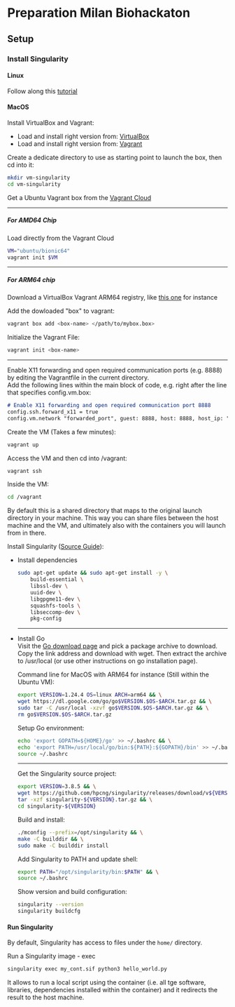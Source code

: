 # Preparation Milan Biohackaton 

## Setup
### Install Singularity
#### Linux
Follow along this [tutorial](https://pawseysc.github.io/singularity-containers/44-setup-singularity/index.html)
#### MacOS
Install VirtualBox and Vagrant:
- Load and install right version from: [VirtualBox](https://www.virtualbox.org/wiki/Downloads)
- Load and install right version from: [Vagrant](https://developer.hashicorp.com/vagrant/install)

Create a dedicate directory to use as starting point to launch the box, then cd into it:
```sh
mkdir vm-singularity
cd vm-singularity
```

Get a Ubuntu Vagrant box from the [Vagrant Cloud](https://portal.cloud.hashicorp.com/vagrant/discover)
___
##### For AMD64 Chip
Load directly from the Vagrant Cloud
```sh
VM="ubuntu/bionic64"
vagrant init $VM
```
___
##### For ARM64 chip

Download a VirtualBox Vagrant ARM64 registry, like [this one](https://portal.cloud.hashicorp.com/vagrant/discover/bento/ubuntu-22.04) for instance 

Add the dowloaded "box" to vagrant:
```sh
vagrant box add <box-name> </path/to/mybox.box>
```

Initialize the Vagrant File:
```sh
vagrant init <box-name>
```
___

Enable X11 forwarding and open required communication ports (e.g. 8888) by editing the Vagrantfile in the current directory. \
Add the following lines within the main block of code, e.g. right after the line that specifies config.vm.box:
```md
# Enable X11 forwarding and open required communication port 8888
config.ssh.forward_x11 = true
config.vm.network "forwarded_port", guest: 8888, host: 8888, host_ip: "127.0.0.1"
```

Create the VM (Takes a few minutes):
```sh
vagrant up
```

Access the VM and then cd into /vagrant:
```sh
vagrant ssh
```

Inside the VM:
```sh
cd /vagrant
```
By default this is a shared directory that maps to the original launch directory in your machine. This way you can share files between the host machine and the VM, and ultimately also with the containers you will launch from in there.

Install Singularity ([Source Guide](https://docs.sylabs.io/guides/3.0/user-guide/installation.html)):
- Install dependencies
	```sh
	sudo apt-get update && sudo apt-get install -y \
		build-essential \
		libssl-dev \
		uuid-dev \
		libgpgme11-dev \
		squashfs-tools \
		libseccomp-dev \
		pkg-config
	```
	___
	
- Install Go \
	Visit the [Go download page](https://go.dev/dl/) and pick a package archive to download. Copy the link address and download with wget. Then extract the archive to /usr/local (or use other instructions on go installation page).

	Command line for MacOS with ARM64 for instance (Still within the Ubuntu VM):
	```sh
	export VERSION=1.24.4 OS=linux ARCH=arm64 && \
	wget https://dl.google.com/go/go$VERSION.$OS-$ARCH.tar.gz && \
	sudo tar -C /usr/local -xzvf go$VERSION.$OS-$ARCH.tar.gz && \
	rm go$VERSION.$OS-$ARCH.tar.gz
	```

	Setup Go environment:
	```sh
	echo 'export GOPATH=${HOME}/go' >> ~/.bashrc && \
    echo 'export PATH=/usr/local/go/bin:${PATH}:${GOPATH}/bin' >> ~/.bashrc && \
    source ~/.bashrc
	```
	___

	Get the Singularity source project:
	```sh
	export VERSION=3.8.5 && \
	wget https://github.com/hpcng/singularity/releases/download/v${VERSION}/singularity-${VERSION}.tar.gz && \
	tar -xzf singularity-${VERSION}.tar.gz && \
	cd singularity-${VERSION}
	```

	Build and install:
	```sh
	./mconfig --prefix=/opt/singularity && \
	make -C builddir && \
	sudo make -C builddir install
	```

	Add Singularity to PATH and update shell:
	```sh
	export PATH="/opt/singularity/bin:$PATH" && \
	source ~/.bashrc
	```

	Show version and build configuration:
	```sh
	singularity --version
	singularity buildcfg
	```

#### Run Singularity
By default, Singularity has access to files under the `home/` directory.

Run a Singularity image - exec
```sh
singularity exec my_cont.sif python3 hello_world.py
```
It allows to run a local script using the container (i.e. all tge software, libraries, dependencies installed within the container) and it redirects the result to the host machine.
